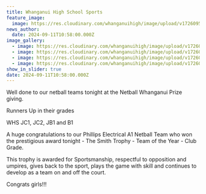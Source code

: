 ```yaml
---
title: Whanganui High School Sports
feature_image:
  image: https://res.cloudinary.com/whanganuihigh/image/upload/v1726095554/News/nb.jpg
news_author:
  date: 2024-09-11T10:58:00.000Z
image_gallery:
  - image: https://res.cloudinary.com/whanganuihigh/image/upload/v1726095554/News/nb3.jpg
  - image: https://res.cloudinary.com/whanganuihigh/image/upload/v1726095554/News/nb1.jpg
  - image: https://res.cloudinary.com/whanganuihigh/image/upload/v1726095554/News/nb2.jpg
  - image: https://res.cloudinary.com/whanganuihigh/image/upload/v1726095554/News/nb4.jpg
show_in_slider: true
date: 2024-09-11T10:58:00.000Z
---
```

Well done to our netball  teams tonight at the Netball Whanganui Prize giving.  

Runners Up in their grades 

WHS JC1, JC2, JB1 and B1

A huge congratulations to our Phillips Electrical A1 Netball Team who won the prestigious award tonight - The Smith Trophy - Team of the Year - Club Grade. 

This trophy is awarded for Sportsmanship, respectful to opposition and umpires, gives back to the sport, plays the game with skill and continues to develop as a team on and off the court. 

Congrats girls!!!

